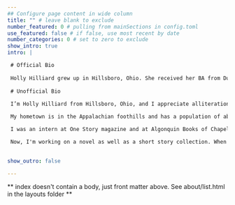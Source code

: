 ```yaml
---
## Configure page content in wide column
title: "" # leave blank to exclude
number_featured: 0 # pulling from mainSections in config.toml
use_featured: false # if false, use most recent by date
number_categories: 0 # set to zero to exclude
show_intro: true
intro: |

 # Official Bio 
  
 Holly Hilliard grew up in Hillsboro, Ohio. She received her BA from Duke University and her MFA in Creative Writing from North Carolina State University, where she was the winner of the 2018 James Hurst Prize for Fiction. She now lives with her husband and two cats in Pittsburgh, PA.
  
 # Unofficial Bio
  
 I’m Holly Hilliard from Hillsboro, Ohio, and I appreciate alliteration.

 My hometown is in the Appalachian foothills and has a population of about 6,000 people. My school got a week off every year for the county fair, plus a day off for the first day of deer hunting season. I preferred choir, concert band, and reading books about dragons. I attended Duke University and surprised everyone by choosing to camp out in K-Ville for basketball tickets pretty much every spring.

 I was an intern at One Story magazine and at Algonquin Books of Chapel Hill before working as an assistant at a literary agency in NYC. I left publishing to work in legal operations, but my dream of being a writer could not be quashed (legal joke!). In 2019, I graduated with an MFA in Creative Writing from North Carolina State University, where I completed a short story collection and taught fiction workshops for undergrads. I moved to Madison, Wisconsin and fell in love with birds, prairies, and ice skating. In 2023 my husband and I moved to Pittsburgh, PA.

 Now, I'm working on a novel as well as a short story collection. When I’m not writing, I’m birding! I have many favorite birds, but today it’s the sandhill crane. Did you know the oldest confirmed sandhill crane fossil was found in Florida and is estimated to be 2.5 million years old?

  
show_outro: false

---
```


** index doesn't contain a body, just front matter above.
See about/list.html in the layouts folder **